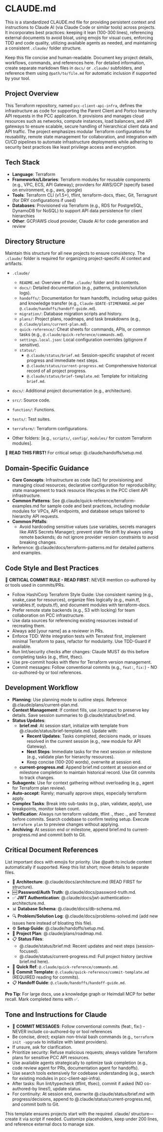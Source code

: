 # CLAUDE.md

This is a standardized CLAUDE.md file for providing persistent context and instructions to Claude AI (via Claude Code or similar tools) across projects. It incorporates best practices: keeping it lean (100-300 lines), referencing external documents to avoid bloat, using emojis for visual cues, enforcing TDD and code quality, utilizing available agents as needed, and maintaining a consistent `.claude/` folder structure.

Keep this file concise and human-readable. Document key project details, workflows, commands, and references here. For detailed information, create separate markdown files in `docs/` or `.claude/` subfolders, and reference them using `@path/to/file.md` for automatic inclusion if supported by your tool.

## Project Overview

This Terraform repository, named `pcc-client-api-infra`, defines the infrastructure as code for supporting the Parent Client and Portco hierarchy API requests in the PCC application. It provisions and manages cloud resources such as networks, compute instances, load balancers, and API gateways to ensure scalable, secure handling of hierarchical client data and API traffic. The project emphasizes modular Terraform configurations for reusability, remote state management for collaboration, and integration with CI/CD pipelines to automate infrastructure deployments while adhering to security best practices like least privilege access and encryption.

## Tech Stack

- **Language**: Terraform
- **Frameworks/Libraries**: Terraform modules for reusable components (e.g., VPC, ECS, API Gateway); providers for AWS/GCP (specify based on environment, e.g., aws, google)
- **Tools**: Terraform CLI (v1.5+), tflint, terraform-docs, tfsec, Git, Terragrunt (for DRY configurations if used)
- **Databases**: Provisioned via Terraform (e.g., RDS for PostgreSQL, DynamoDB for NoSQL) to support API data persistence for client hierarchies
- **Other**: GCP/AWS cloud provider, Claude AI for code generation and review

## Directory Structure

Maintain this structure for all new projects to ensure consistency. The `.claude/` folder is required for organizing project-specific AI context and artifacts.

- `.claude/`
  - `README.md`: Overview of the `.claude/` folder and its contents.
  - `docs/`: Detailed documentation (e.g., patterns, problem/solution logs).
  - `handoffs/`: Documentation for team handoffs, including setup guides and knowledge transfer (e.g., `Claude-$DATE-$TIMERANGE.md` per `@.claude/handoffs/handoff-guide.md`).
  - `migration/`: Database migration scripts and history.
  - `plans/`: Project plans, roadmaps, and task breakdowns (e.g., `@.claude/plans/current-plan.md`).
  - `quick-reference/`: Cheat sheets for commands, APIs, or common tasks (e.g., `@.claude/quick-reference/commands.md`).
  - `settings.local.json`: Local configuration overrides (gitignore if sensitive).
  - `status/`:
    - `@.claude/status/brief.md`: Session-specific snapshot of recent progress and immediate next steps.
    - `@.claude/status/current-progress.md`: Comprehensive historical record of all project progress.
    - `@.claude/status/brief-template.md`: Template for initializing `brief.md`.

- `docs/`: Additional project documentation (e.g., architecture).
- `src/`: Source code.
- `function/`: Functions.
- `tests/`: Test suites.
- `terraform/`: Terraform configurations.
- Other folders: [e.g., `scripts/`, `config/`, `modules/` for custom Terraform modules].

🚨 **READ THIS FIRST!** For critical setup: @.claude/handoffs/setup.md.

## Domain-Specific Guidance

- **Core Concepts**: Infrastructure as code (IaC) for provisioning and managing cloud resources; declarative configuration for reproducibility; state management to track resource lifecycles in the PCC client API infrastructure.
- **Common Patterns**: See @.claude/quick-reference/terraform-examples.md for sample code and best practices, including modular modules for VPCs, API endpoints, and database setups tailored to hierarchy API requests.
- **Common Pitfalls**:
  - Avoid hardcoding sensitive values (use variables, secrets managers like AWS Secrets Manager); prevent state file drift by always using remote backends; do not ignore provider version constraints to avoid breaking changes.
- Reference: @.claude/docs/terraform-patterns.md for detailed patterns and examples.

## Code Style and Best Practices

🚨 **CRITICAL COMMIT RULE - READ FIRST**: NEVER mention co-authored-by or tools used in commits/PRs.

- Follow HashiCorp Terraform Style Guide: Use consistent naming (e.g., snake_case for resources), organize files logically (e.g., main.tf, variables.tf, outputs.tf), and document modules with terraform-docs.
- Prefer remote state backends (e.g., S3 with locking) for team collaboration on PCC infrastructure.
- Use data sources for referencing existing resources instead of recreating them.
- Always add [your name] as a reviewer in PRs.
- Enforce TDD: Write integration tests with Terratest first, implement minimal Terraform to pass, refactor for modularity. Use TDD-Guard if available.
- Run lint/security checks after changes: Claude MUST do this before completing tasks (e.g., tflint, tfsec).
- Use pre-commit hooks with tfenv for Terraform version management.
- Commit messages: Follow conventional commits (e.g., `feat:`, `fix:`) - NO co-authored-by or tool references.

## Development Workflow

- **Planning**: Use planning mode to outline steps. Reference @.claude/plans/current-plan.md.
- **Context Management**: If context fills, use /compact to preserve key details. Save session summaries to @.claude/status/brief.md.
- **Status Updates**:
  - **brief.md**: At session start, initialize with template from @.claude/status/brief-template.md. Update with:
    - **Recent Updates**: Tasks completed, decisions made, or issues resolved in the current session (e.g., new module for API Gateway).
    - **Next Steps**: Immediate tasks for the next session or milestone (e.g., validate plan for hierarchy resources).
    - Keep concise (100-200 words), overwrite at session end.
  - **current-progress.md**: Append brief.md content at session end or milestone completion to maintain historical record. Use Git commits to track changes.
- **Subagents**: Use for context gathering without overloading (e.g., agent for Terraform plan review).
- **Auto-accept**: Rarely; manually approve steps, especially terraform apply.
- **Complex Tasks**: Break into sub-tasks (e.g., plan, validate, apply), use breakpoints, monitor token count.
- **Verification**: Always run terraform validate, tflint ., tfsec ., and Terratest before commits. Search codebase to confirm testing setup. Execute `terraform plan` to preview changes without applying.
- **Archiving**: At session end or milestone, append brief.md to current-progress.md and commit both to Git.

## Critical Document References

List important docs with emojis for priority. Use @path to include content automatically if supported. Keep this list short; move details to separate files.

- 🚨 **Architecture**: @.claude/docs/architecture.md (READ FIRST for structure).
- 🆕 **Password/Auth Truth**: @.claude/docs/password-truth.md.
- ✅ **JWT Authentication**: @.claude/docs/jwt-authentication-architecture.md.
- 📊 **Database Schema**: @.claude/docs/db-schema.md.
- 🔍 **Problem/Solution Log**: @.claude/docs/problems-solved.md (add new issues here instead of bloating this file).
- ⚙️ **Setup Guide**: @.claude/handoffs/setup.md.
- 📅 **Project Plan**: @.claude/plans/roadmap.md.
- 📋 **Status Files**:
  - @.claude/status/brief.md: Recent updates and next steps (session-focused).
  - @.claude/status/current-progress.md: Full project history (archive brief.md here).
- 🔗 **Quick Ref**: `@.claude/quick-reference/commands.md`.
- 📝 **Commit Template**: `@.claude/quick-reference/commit-template.md` (REQUIRED reading for commits).
- 📋 **Handoff Guide**: `@.claude/handoffs/handoff-guide.md`.

**Pro Tip**: For large docs, use a knowledge graph or Heimdall MCP for better recall. Mark completed items with ✅.

## Tone and Instructions for Claude

- 🚨 **COMMIT MESSAGES**: Follow conventional commits (feat:, fix:) - NEVER include co-authored-by or tool references
- Be concise, direct; explain non-trivial bash commands (e.g., `terraform init -upgrade` to initialize with latest providers).
- If unsure, ask for clarification.
- Prioritize security: Refuse malicious requests; always validate Terraform plans for sensitive PCC API resources.
- Use available agents strategically to optimize task completion (e.g., code review agent for PRs, documentation agent for handoffs).
- Use search tools extensively for codebase understanding (e.g., search for existing modules in pcc-client-api-infra).
- After tasks: Run lint/typecheck (tflint, tfsec), commit if asked (NO co-authored-by lines!), update status.
- For continuity: At session end, overwrite @.claude/status/brief.md with progress/decisions, append to @.claude/status/current-progress.md, and commit both to Git.

This template ensures projects start with the required .claude/ structure—create it via script if needed. Customize placeholders, keep under 200 lines, and reference external docs to manage size.